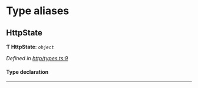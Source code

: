 

# Type aliases

<a id="httpstate"></a>

##  HttpState

**Ƭ HttpState**: *`object`*

*Defined in [http/types.ts:9](https://github.com/polkadot-js/api/blob/5f5ce7a/packages/rpc-provider/src/http/types.ts#L9)*

#### Type declaration

___

